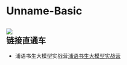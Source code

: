 Unname-Basic
===
![](https://i.bobopic.com/small/88401682.jpg)<br>
链接直通车
---
* 浦语书生大模型实战营[浦语书生大模型实战营](https://github.com/1627408861/Tutorial)
